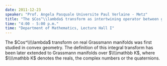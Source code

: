 ```yaml
---
date: 2011-12-23
speaker: "Prof. Angela Pasquale Universite Paul Verlaine - Metz"
title: "The $Cos^\\lambda$ transform as intertwining operator between generalized principal series representations of SL(n+1,K)"
time: "4:00 - 5:00 p.m." 
time: "Department of Mathematics, Lecture Hall I"
---
```

The $Cos^\\\\lambda$ transform on real Grassmann manifolds was first studied in convex geometry. The definition of this integral transform has been later extended to Grassmann manifolds over $\\\\mathbb K$, where $\\\\mathbb K$ denotes the reals, the complex numbers or the quaternions.
